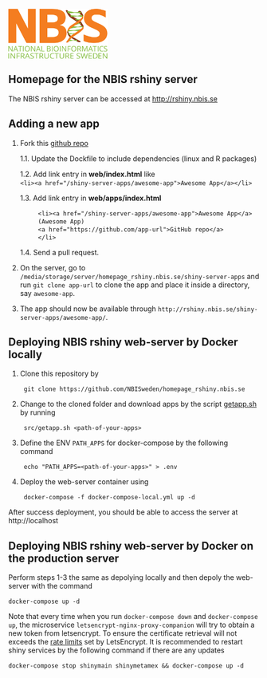 [<img align="center" src="web/icons/NBIS.png" width="200" height="100"
/>](https://rshiny.nbis.se) 

## Homepage for the NBIS rshiny server

The NBIS rshiny server can be accessed at http://rshiny.nbis.se

## Adding a new app

1. Fork this [github repo](https://github.com/NBISweden/homepage_rshiny.nbis.se)

   1.1. Update the Dockfile to include dependencies (linux and R packages)

   1.2. Add link entry in **web/index.html** like  
   `<li><a href="/shiny-server-apps/awesome-app">Awesome App</a></li>`

   1.3. Add link entry in **web/apps/index.html**
   ```
        <li><a href="/shiny-server-apps/awesome-app">Awesome App</a>
        (Awesome App)
        <a href="https://github.com/app-url">GitHub repo</a>
        </li>
   ```

   1.4. Send a pull request.
   
2. On the server, go to `/media/storage/server/homepage_rshiny.nbis.se/shiny-server-apps` and run `git clone app-url` to clone the app and place it inside a directory, say `awesome-app`.
3. The app should now be available through `http://rshiny.nbis.se/shiny-server-apps/awesome-app/`.

## Deploying NBIS rshiny web-server by Docker locally

1. Clone this repository by 

        git clone https://github.com/NBISweden/homepage_rshiny.nbis.se

2. Change to the cloned folder and download apps by the script [getapp.sh](src/getapp.sh) by running

        src/getapp.sh <path-of-your-apps>

3. Define the ENV `PATH_APPS` for docker-compose by the following command

        echo "PATH_APPS=<path-of-your-apps>" > .env

4. Deploy the web-server container using

        docker-compose -f docker-compose-local.yml up -d


After success deployment, you should be able to access the server at
http://localhost


## Deploying NBIS rshiny web-server by Docker on the production server

Perform steps 1-3 the same as depolying locally and then depoly the web-server
with the command 

    docker-compose up -d

Note that every time when you run `docker-compose down` and `docker-compose
up`, the microservice `letsencrypt-nginx-proxy-companion` will try to obtain
a new token from letsencrypt. To ensure the certificate retrieval will not
exceeds the [rate limits](https://letsencrypt.org/docs/rate-limits/) set by
LetsEncrypt. It is recommended to restart shiny services by the following
command if there are any updates

    docker-compose stop shinymain shinymetamex && docker-compose up -d 

